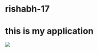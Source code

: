 # rishabh-17
<!DOCTYPE html >
<html>
  <head>
    <h1> this is my application </h1>
    <body>
      <img src="https://www.google.com/imgres?imgurl=https%3A%2F%2Fcdn.pixabay.com%2Fphoto%2F2015%2F04%2F23%2F22%2F00%2Ftree-736885__480.jpg&imgrefurl=https%3A%2F%2Fpixabay.com%2Fimages%2Fsearch%2Fnature%2F&tbnid=DH7p1w2o_fIU8M&vet=12ahUKEwjXhvzO1fz4AhVs6XMBHVkHBSYQMygCegUIARDaAQ..i&docid=Ba_eiczVaD9-zM&w=771&h=480&q=images&client=firefox-b-d&ved=2ahUKEwjXhvzO1fz4AhVs6XMBHVkHBSYQMygCegUIARDaAQ">
      </body>
    </head>
  <html>
